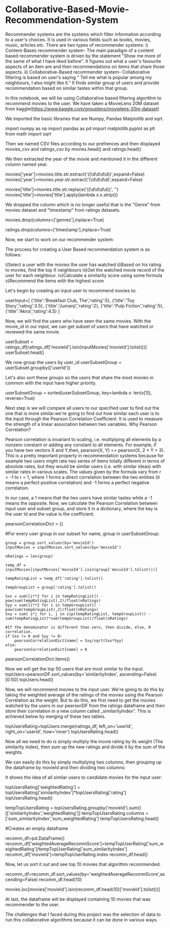 # Collaborative-Based-Movie-Recommendation-System
Recommender systems are the systems which filter information according to a user's choices. It is used in various fields such as books, movies, music, articles etc.
There are two types of recommender systems:
i) Content-Bases recommender system- The main paradigm of a content based recommender system is driven by the statement "Show me more of the same of what I have liked before". It figures out what a user's favourite aspects of an item are and then recommendations on items that share those aspects.
ii) Collaborative-Based recommender system- Collaborative filtering is based on user's saying " Tell me what is popular among my neighbours, I also might like it." It finds similar group of users and provide recommendation based on similar tastes within that group.

In this notebook, we will be using Collaborative based filtering algorithm to recommend movies to the user.
We have taken a MovieLens 20M dataset from kaggle(https://www.kaggle.com/grouplens/movielens-20m-dataset)

We imported the basic libraries that are Numpy, Pandas Matplotlib and sqrt.

import numpy as np
import pandas as pd
import matplotlib.pyplot as plt
from math import sqrt

Then we named CSV files according to our prefrences and then displayed movies_csv and ratings_csv by movies.head() and ratings.head()

We then extracted the year of the movie and mentioned it in the different column named year.

movies['year']=movies.title.str.extract('(\(\d\d\d\d\))',expand=False)
movies['year']=movies.year.str.extract('(\d\d\d\d)',expand=False)

movies['title']=movies.title.str.replace('(\(\d\d\d\d\))', '')
movies['title']=movies['title'].apply(lambda x:x.strip())

We dropped the column which is no longer useful that is the "Genre" from movies dataset and "timestamp" from ratings datasets.

movies.drop(columns=['genres'],inplace=True)

ratings.drop(columns=['timestamp'],inplace=True)

Now, we start to work on our recommender system:

The process for creating a User Based recommendation system is as follows:

i)Select a user with the movies the user has watched
ii)Based on his rating to movies, find the top X neighbours
iii)Get the watched movie record of the user for each neighbour.
iv)Calculate a similarity score using some formula
v)Recommend the items with the highest score


Let's begin by creating an input user to recommend movies to:

userInput=[
    {'title':'Breakfast Club, The','rating':5},
    {'title':'Toy Story','rating':3.5},
    {'title':'Jumanji','rating':2},
    {'title':'Pulp Fiction','rating':5},
    {'title':'Akira','rating':4.5}
]

Now, we will find the users who have seen the same movies. With the movie_id in our input, we can get subset of users that have watched or reviewed the same movie.

userSubset = ratings_df[ratings_df['movieId'].isin(inputMovies['movieId'].tolist())]
userSubset.head()

We now group the users by user_id
userSubsetGroup = userSubset.groupby(['userId'])

Let's also sort these groups so the users that share the most movies in common with the input have higher priority.

userSubsetGroup = sorted(userSubsetGroup,  key=lambda x: len(x[1]), reverse=True)


Next step is we will compare all users to our specified user to find out the one that is more similar.we're going to find out how similar each user is to the input through the Pearson Correlation Coefficient. It is used to measure the strength of a linear association between two variables.
Why Pearson Correlation?

Pearson correlation is invariant to scaling, i.e. multiplying all elements by a nonzero constant or adding any constant to all elements. For example, if you have two vectors X and Y,then, pearson(X, Y) == pearson(X, 2 * Y + 3). This is a pretty important property in recommendation systems because for example two users might rate two series of items totally different in terms of absolute rates, but they would be similar users (i.e. with similar ideas) with similar rates in various scales.
The values given by the formula vary from r = -1 to r = 1, where 1 forms a direct correlation between the two entities (it means a perfect positive correlation) and -1 forms a perfect negative correlation.

In our case, a 1 means that the two users have similar tastes while a -1 means the opposite.
Now, we calculate the Pearson Correlation between input user and subset group, and store it in a dictionary, where the key is the user Id and the value is the coefficient.


pearsonCorrelationDict = {}

#For every user group in our subset
for name, group in userSubsetGroup:
   
    group = group.sort_values(by='movieId')
    inputMovies = inputMovies.sort_values(by='movieId')
 
    nRatings = len(group)
  
    temp_df = inputMovies[inputMovies['movieId'].isin(group['movieId'].tolist())]
   
    tempRatingList = temp_df['rating'].tolist()
   
    tempGroupList = group['rating'].tolist()

    Sxx = sum([i**2 for i in tempRatingList]) - pow(sum(tempRatingList),2)/float(nRatings)
    Syy = sum([i**2 for i in tempGroupList]) - pow(sum(tempGroupList),2)/float(nRatings)
    Sxy = sum( i*j for i, j in zip(tempRatingList, tempGroupList)) - sum(tempRatingList)*sum(tempGroupList)/float(nRatings)
    
    #If the denominator is different than zero, then divide, else, 0 correlation.
    if Sxx != 0 and Syy != 0:
        pearsonCorrelationDict[name] = Sxy/sqrt(Sxx*Syy)
    else:
        pearsonCorrelationDict[name] = 0
        
pearsonCorrelationDict.items()

Now we will get the top 50 users that are most similar to the input.
topUsers=pearsonDF.sort_values(by='similarityIndex', ascending=False)[0:50]
topUsers.head()


Now, we will recommend movies to the input user.
We're going to do this by taking the weighted average of the ratings of the movies using the Pearson Correlation as the weight. But to do this, we first need to get the movies watched by the users in our pearsonDF from the ratings dataframe and then store their correlation in a new column called _similarityIndex". This is achieved below by merging of these two tables.

topUsersRating=topUsers.merge(ratings_df, left_on='userId', right_on='userId', how='inner')
topUsersRating.head()

Now all we need to do is simply multiply the movie rating by its weight (The similarity index), then sum up the new ratings and divide it by the sum of the weights.

We can easily do this by simply multiplying two columns, then grouping up the dataframe by movieId and then dividing two columns:

It shows the idea of all similar users to candidate movies for the input user:

topUsersRating['weightedRating'] = topUsersRating['similarityIndex']*topUsersRating['rating']
topUsersRating.head()

tempTopUsersRating = topUsersRating.groupby('movieId').sum()[['similarityIndex','weightedRating']]
tempTopUsersRating.columns = ['sum_similarityIndex','sum_weightedRating']
tempTopUsersRating.head()

#Creates an empty dataframe

recomm_df=pd.DataFrame()
recomm_df['weightedAverageRecommScore']=tempTopUserRating['sum_weightedRating']/tempTopUserRating['sum_similarityIndex']
recomm_df['movieId']=tempTopUserRating.index
recomm_df.head()

Now, let us sort it out and see top 10 movies that algorithm recommended.

recomm_df=recomm_df.sort_values(by='weightedAverageRecommScore',ascending=False)
recomm_df.head(10)

movies.loc[movies['movieId'].isin(recomm_df.head(10)['movieId'].tolist())]

At last, the dataframe will be displayed containing 10 movies that was recommender to the user.

The challenges that I faced during this project was the selection of data to run this collaborative algorithms because it can be done in various ways.

